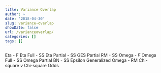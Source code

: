 ```yaml
---
title: Variance Overlap
author: ~
date: '2018-04-30'
slug: variance-overlap
showDate: false
url: /varianceoverlap/
categories: []
tags: []
---
```

Eta - F
Eta Full - SS
Eta Partial - SS
GES Partial RM - SS
Omega - *F*
Omega Full - SS
Omega Partial BN - SS
Epsilon
Generalized Omega - RM
Chi-square *v*
Chi-square Odds
